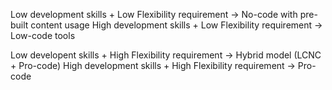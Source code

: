 Low development skills + Low Flexibility requirement -> No-code with pre-built content usage
High development skills + Low Flexibility requirement -> Low-code tools

Low developent skills + High Flexibility requirement -> Hybrid model (LCNC + Pro-code)
High development skills + High Flexibility requirement -> Pro-code
